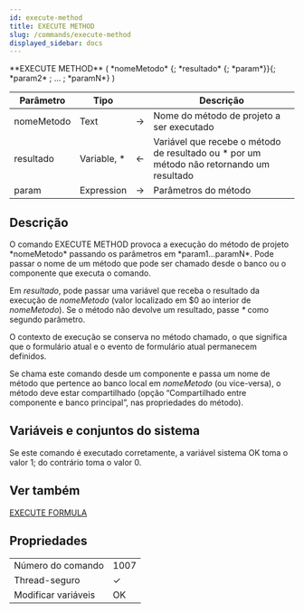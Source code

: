 ```yaml
---
id: execute-method
title: EXECUTE METHOD
slug: /commands/execute-method
displayed_sidebar: docs
---
```


<!--REF #_command_.EXECUTE METHOD.Syntax-->**EXECUTE METHOD** ( *nomeMetodo* {; *resultado* {; *param*}}{; *param2* ; ... ; *paramN*} )<!-- END REF-->
<!--REF #_command_.EXECUTE METHOD.Params-->
| Parâmetro | Tipo |  | Descrição |
| --- | --- | --- | --- |
| nomeMetodo | Text | &#8594;  | Nome do método de projeto a ser executado |
| resultado | Variable, * | &#8592; | Variável que recebe o método de resultado ou * por um método não retornando um resultado |
| param | Expression | &#8594;  | Parâmetros do método |

<!-- END REF-->

## Descrição 

<!--REF #_command_.EXECUTE METHOD.Summary-->O comando EXECUTE METHOD provoca a execução do método de projeto *nomeMetodo* passando os parâmetros em *param1.<!-- END REF-->..paramN*. Pode passar o nome de um método que pode ser chamado desde o banco ou o componente que executa o comando.

Em *resultado*, pode passar uma variável que receba o resultado da execução de *nomeMetodo* (valor localizado em $0 ao interior de *nomeMetodo*). Se o método não devolve um resultado, passe *\** como segundo parâmetro.

O contexto de execução se conserva no método chamado, o que significa que o formulário atual e o evento de formulário atual permanecem definidos.

Se chama este comando desde um componente e passa um nome de método que pertence ao banco local em *nomeMetodo* (ou vice-versa), o método deve estar compartilhado (opção “Compartilhado entre componente e banco principal”, nas propriedades do método).

## Variáveis e conjuntos do sistema 

Se este comando é executado corretamente, a variável sistema OK toma o valor 1; do contrário toma o valor 0.

## Ver também 

[EXECUTE FORMULA](execute-formula.md)  

## Propriedades

|  |  |
| --- | --- |
| Número do comando | 1007 |
| Thread-seguro | &check; |
| Modificar variáveis | OK |


